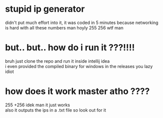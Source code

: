 # stupid ip generator 
didn't put much effort into it, it was coded in 5 minutes because networking is hard with all these numbers man hoyly 255 256 wtf man 

# but.. but.. how do i run it ???!!!!
bruh just clone the repo and run it inside intellij idea <br>
i even provided the compiled binary for windows in the releases you lazy idiot

# how does it work master atho ????
255 +256 idek man it just works <br>
also it outputs the ips in a .txt file so look out for it
